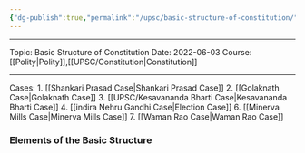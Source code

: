 ```yaml
---
{"dg-publish":true,"permalink":"/upsc/basic-structure-of-constitution/","dgHomeLink":true,"dgPassFrontmatter":false}
---
```


----
Topic: Basic Structure of Constitution
Date: 2022-06-03
Course: [[Polity|Polity]],[[UPSC/Constitution|Constitution]] 

----




Cases:
	1. [[Shankari Prasad Case|Shankari Prasad Case]]
	2. [[Golaknath Case|Golaknath Case]]
	3. [[UPSC/Kesavananda Bharti Case|Kesavananda Bharti Case]]
	4. [[indira Nehru Gandhi Case|Election Case]] 
	6. [[Minerva Mills Case|Minerva Mills Case]]
	7. [[Waman Rao Case|Waman Rao Case]] 

### Elements of the Basic Structure

